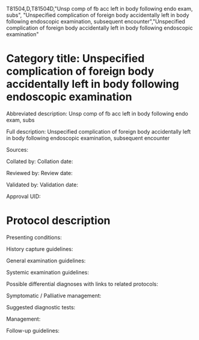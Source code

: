 T81504,D,T81504D,"Unsp comp of fb acc left in body following endo exam, subs", "Unspecified complication of foreign body accidentally left in body following endoscopic examination, subsequent encounter","Unspecified complication of foreign body accidentally left in body following endoscopic examination"
# Category title: Unspecified complication of foreign body accidentally left in body following endoscopic examination

Abbreviated description: Unsp comp of fb acc left in body following endo exam, subs

Full description: Unspecified complication of foreign body accidentally left in body following endoscopic examination, subsequent encounter

Sources:

Collated by:
Collation date:

Reviewed by:
Review date:

Validated by:
Validation date:

Approval UID:

# Protocol description

Presenting conditions:

History capture guidelines:

General examination guidelines:

Systemic examination guidelines:

Possible differential diagnoses with links to related protocols:

Symptomatic / Palliative management:

Suggested diagnostic tests:

Management:

Follow-up guidelines:
